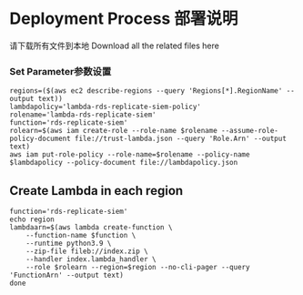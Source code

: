 # Deployment Process 部署说明

请下载所有文件到本地 Download all the related files here
### Set Parameter参数设置
```
regions=($(aws ec2 describe-regions --query 'Regions[*].RegionName' --output text))
lambdapolicy='lambda-rds-replicate-siem-policy'
rolename='lambda-rds-replicate-siem'
function='rds-replicate-siem'
rolearn=$(aws iam create-role --role-name $rolename --assume-role-policy-document file://trust-lambda.json --query 'Role.Arn' --output text)
aws iam put-role-policy --role-name=$rolename --policy-name $lambdapolicy --policy-document file://lambdapolicy.json
```

## Create Lambda in each region
```
function='rds-replicate-siem'
echo region
lambdaarn=$(aws lambda create-function \
    --function-name $function \
    --runtime python3.9 \
    --zip-file fileb://index.zip \
    --handler index.lambda_handler \
    --role $rolearn --region=$region --no-cli-pager --query 'FunctionArn' --output text)
done
```
